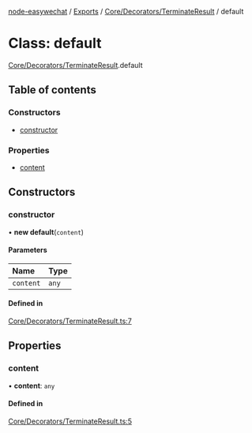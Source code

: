 [node-easywechat](../README.md) / [Exports](../modules.md) / [Core/Decorators/TerminateResult](../modules/Core_Decorators_TerminateResult.md) / default

# Class: default

[Core/Decorators/TerminateResult](../modules/Core_Decorators_TerminateResult.md).default

## Table of contents

### Constructors

- [constructor](Core_Decorators_TerminateResult.default.md#constructor)

### Properties

- [content](Core_Decorators_TerminateResult.default.md#content)

## Constructors

### constructor

• **new default**(`content`)

#### Parameters

| Name | Type |
| :------ | :------ |
| `content` | `any` |

#### Defined in

[Core/Decorators/TerminateResult.ts:7](https://github.com/hpyer/node-easywechat/blob/e4961d7/src/Core/Decorators/TerminateResult.ts#L7)

## Properties

### content

• **content**: `any`

#### Defined in

[Core/Decorators/TerminateResult.ts:5](https://github.com/hpyer/node-easywechat/blob/e4961d7/src/Core/Decorators/TerminateResult.ts#L5)
